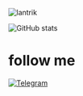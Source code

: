 <p align=left> <img src=https://komarev.com/ghpvc/?username=lantrik alt=lantrik /> </p>

![GitHub stats](https://github-readme-stats.vercel.app/api?username=lantrik&bg_color=-10,102442,FF624F&title_color=fff&text_color=fff)

# follow me

[![Telegram](https://img.shields.io/badge/-Telegram-2f3136?style=for-the-badge&logo=telegram)](https://t.me/lantrik)
